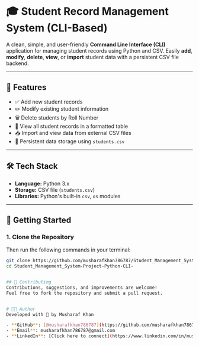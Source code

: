 # 🎓 Student Record Management System (CLI-Based)

A clean, simple, and user-friendly **Command Line Interface (CLI)** application for managing student records using Python and CSV. Easily **add**, **modify**, **delete**, **view**, or **import** student data with a persistent CSV file backend.

---

## 📁 Features

- ✅ Add new student records  
- ✏️ Modify existing student information  
- 🗑️ Delete students by Roll Number  
- 📘 View all student records in a formatted table  
- 📥 Import and view data from external CSV files  
- 💾 Persistent data storage using `students.csv`

---

## 🛠️ Tech Stack

- **Language:** Python 3.x  
- **Storage:** CSV file (`students.csv`)  
- **Libraries:** Python's built-in `csv`, `os` modules

---

## 🚀 Getting Started
### 1. Clone the Repository

Then run the following commands in your terminal:
```bash
git clone https://github.com/musharafkhan786787/Student_Management_System-Project-Python-CLI-.git
cd Student_Management_System-Project-Python-CLI-


## 🤝 Contributing
Contributions, suggestions, and improvements are welcome!
Feel free to fork the repository and submit a pull request.


# 👨‍💻 Author  
Developed with 💙 by Musharaf Khan

- **GitHub**: [@musharafkhan786787](https://github.com/musharafkhan786787)  
- **Email**: musharafkhan786787@gmail.com  
- **LinkedIn**: [Click here to connect](https://www.linkedin.com/in/musharaf-khan-5676a2287)
